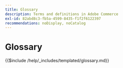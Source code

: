 ```yaml
---
title: Glossary
description: Terms and definitions in Adobe Commerce
exl-id: 82abd8c3-fb5a-4599-8435-f1f2f6122397
recommendations: noDisplay, noCatalog
---
```

# Glossary

{{$include /help/_includes/templated/glossary.md}}
